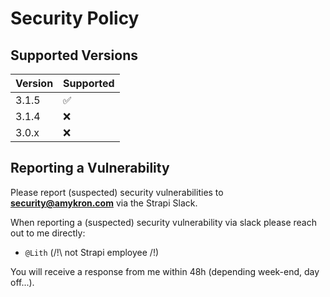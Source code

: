 # Security Policy

## Supported Versions

| Version | Supported          |
| ------- | ------------------ |
| 3.1.5   | :white_check_mark: |
| 3.1.4   | :x: |
| 3.0.x   | :x: |

## Reporting a Vulnerability

Please report (suspected) security vulnerabilities to **[security@amykron.com](mailto:security@amykron.com)** via the Strapi Slack.

When reporting a (suspected) security vulnerability via slack please reach out to me directly:
- `@Lith` (/!\ not Strapi employee /!\)

You will receive a response from me within 48h (depending week-end, day off...).

